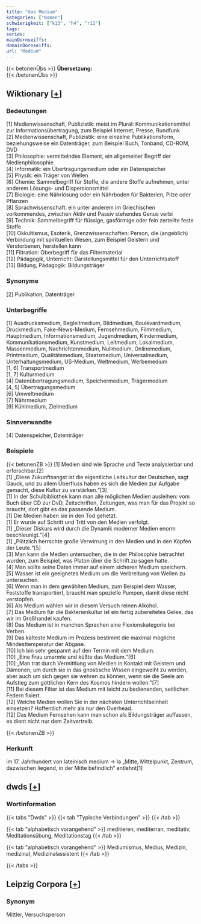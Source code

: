 ```yaml
---
title: "das Medium"
kategorien: ["Nomen"]
schwierigkeit: ["k13", "h4", "r12"]
tags:
series:
mainDornseiffs:
domainDornseiffs:
url: "Medium"
---
```


{{< betonenÜbs >}}
**Übersetzung:**  
{{< /betonenÜbs >}}

## Wiktionary [[+](https://de.wiktionary.org/wiki/Medium)]

### Bedeutungen
[1] Medienwissenschaft, Publizistik: meist im Plural: Kommunikationsmittel zur Informationsübertragung, zum Beispiel Internet, Presse, Rundfunk  
[2] Medienwissenschaft, Publizistik: eine einzelne Publikationsform, beziehungsweise ein Datenträger, zum Beispiel Buch, Tonband, CD-ROM, DVD  
[3] Philosophie: vermittelndes Element, ein allgemeiner Begriff der Medienphilosophie  
[4] Informatik: ein Übertragungsmedium oder ein Datenspeicher  
[5] Physik: ein Träger von Wellen  
[6] Chemie: Sammelbegriff für Stoffe, die andere Stoffe aufnehmen, unter anderem Lösungs- und Dispersionsmittel  
[7] Biologie: eine Nährlösung oder ein Nährboden für Bakterien, Pilze oder Pflanzen  
[8] Sprachwissenschaft: ein unter anderem im Griechischen vorkommendes, zwischen Aktiv und Passiv stehendes Genus verbi  
[9] Technik: Sammelbegriff für flüssige, gasförmige oder fein zerteilte feste Stoffe  
[10] Okkultismus, Esoterik, Grenzwissenschaften: Person, die (angeblich) Verbindung mit spirituellen Wesen, zum Beispiel Geistern und Verstorbenen, herstellen kann  
[11] Filtration: Oberbegriff für das Filtermaterial  
[12] Pädagogik, Unterricht: Darstellungsmittel für den Unterrichtsstoff  
[13] Bildung, Pädagogik: Bildungsträger  

### Synonyme
[2] Publikation, Datenträger  

### Unterbegriffe
[1] Ausdrucksmedium, Begleitmedium, Bildmedium, Boulevardmedium, Druckmedium, Fake-News-Medium, Fernsehmedium, Filmmedium, Hauptmedium, Informationsmedium, Jugendmedium, Kindermedium, Kommunikationsmedium, Kunstmedium, Leitmedium, Lokalmedium, Massenmedium, Nachrichtenmedium, Nullmedium, Onlinemedium, Printmedium, Qualitätsmedium, Staatsmedium, Universalmedium, Unterhaltungsmedium, US-Medium, Weltmedium, Werbemedium  
[1, 6] Transportmedium  
[1, 7] Kulturmedium  
[4] Datenübertragungsmedium, Speichermedium, Trägermedium  
[4, 5] Übertragungsmedium  
[6] Umweltmedium  
[7] Nährmedium  
[9] Kühlmedium, Zielmedium  

### Sinnverwandte
[4] Datenspeicher, Datenträger  

### Beispiele
{{< betonenZB >}}
[1] Medien sind wie Sprache und Texte analysierbar und erforschbar.[2]  
[1] „Diese Zukunftsangst ist die eigentliche Leitkultur der Deutschen, sagt Gauck, und zu allem Überfluss haben es sich die Medien zur Aufgabe gemacht, diese Kultur zu verstärken.“[3]  
[1] In der Schulbibliothek kann man alle möglichen Medien ausleihen: vom Buch über CD zur DvD, Zeitschriften, Zeitungen, was man für das Projekt so braucht, dort gibt es das passende Medium.  
[1] Die Medien haben sie in den Tod gehetzt.  
[1] Er wurde auf Schritt und Tritt von den Medien verfolgt.  
[1] „Dieser Diskurs wird durch die Dynamik moderner Medien enorm beschleunigt.“[4]  
[1] „Plötzlich herrschte große Verwirrung in den Medien und in den Köpfen der Leute.“[5]  
[3] Man kann die Medien untersuchen, die in der Philosophie betrachtet wurden, zum Beispiel, was Platon über die Schrift zu sagen hatte.  
[4] Man sollte seine Daten immer auf einem sicheren Medium speichern.  
[5] Wasser ist ein geeignetes Medium um die Verbreitung von Wellen zu untersuchen.  
[6] Wenn man in dem gewählten Medium, zum Beispiel dem Wasser, Feststoffe transportiert, braucht man spezielle Pumpen, damit diese nicht verstopfen.  
[6] Als Medium wählen wir in diesem Versuch reinen Alkohol.  
[7] Das Medium für die Bakterienkultur ist ein fertig zubereitetes Gelee, das wir im Großhandel kaufen.  
[8] Das Medium ist in manchen Sprachen eine Flexionskategorie bei Verben.  
[9] Das kälteste Medium im Prozess bestimmt die maximal mögliche Mindesttemperatur der Abgase.  
[10] Ich bin sehr gespannt auf den Termin mit dem Medium.  
[10] „Eine Frau umarmte und küßte das Medium.“[6]  
[10] „Man trat durch Vermittlung von Medien in Kontakt mit Geistern und Dämonen, um durch sie in das gnostische Wissen eingeweiht zu werden, aber auch um sich gegen sie wehren zu können, wenn sie die Seele am Aufstieg zum göttlichen Kern des Kosmos hindern wollen.“[7]  
[11] Bei diesem Filter ist das Medium mit leicht zu bedienenden, seitlichen Federn fixiert.  
[12] Welche Medien wollen Sie in der nächsten Unterrichtseinheit einsetzen? Hoffentlich mehr als nur den Overhead.  
[12] Das Medium Fernsehen kann man schon als Bildungsträger auffassen, es dient nicht nur dem Zeitvertreib.  

{{< /betonenZB >}}
### Herkunft
im 17. Jahrhundert von lateinisch medium → la „Mitte, Mittelpunkt, Zentrum, dazwischen liegend, in der Mitte befindlich“ entlehnt[1]  



## dwds [[+](https://www.dwds.de/wb/Medium)]

### Wortinformation
{{< tabs "Dwds" >}}
{{< tab "Typische Verbindungen" >}}
{{< /tab >}}

{{< tab "alphabetisch vorangehend" >}}
meditieren, mediterran, meditativ, Meditationsübung, Meditationstag
{{< /tab >}}

{{< tab "alphabetisch vorangehend" >}}
Mediumismus, Medius, Medizin, medizinal, Medizinalassistent
{{< /tab >}}

{{< /tabs >}}

## Leipzig Corpora [[+](https://corpora.uni-leipzig.de/en/res?word=Medium&corpusId=deu_newscrawl-public_2018)]


### Synonym
Mittler, Versuchsperson

